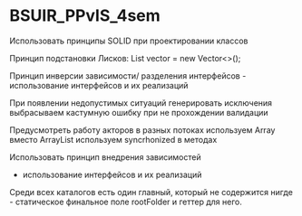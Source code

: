 # BSUIR_PPvIS_4sem
Использовать принципы SOLID при проектировании классов

Принцип подстановки Лисков: List<Document> vector = new Vector<>();

Принцип инверсии зависимости/ разделения интерфейсов - использование интерфейсов и их реализаций

При появлении недопустимых ситуаций генерировать исключения
выбрасываем кастумную ошибку при не прохождении валидации

Предусмотреть работу акторов в разных потоках
используем Array вместо ArrayList
используем syncrhonized в методах

Использовать принцип внедрения зависимостей
- использование интерфейсов и их реализаций

Среди всех каталогов есть один главный, который не содержится нигде - статическое финальное поле rootFolder и геттер для него. 
